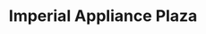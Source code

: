 ---
title: "Imperial Appliance Plaza"
url: /batangas-city/imperial-appliance-plaza/
shop: Elektronik
---